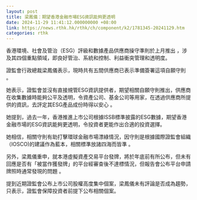 ```yaml
---
layout: post
title: 梁鳳儀：期望香港金融市場ESG資訊能夠更透明
date: 2024-11-29 11:41:12.000000000 +08:00
link: https://news.rthk.hk/rthk/ch/component/k2/1781345-20241129.htm
categories: rthk
---
```


香港環境、社會及管治（ESG）評級和數據產品供應商操守準則於上月推出 ，涉及其四個重點領域，即良好管治、系統和控制、利益衝突管理和透明度。

證監會行政總裁梁鳳儀表示，現時共有五間供應商已表示準備簽署這項自願守則 。

她表示，證監會並沒有直接規管ESG資訊提供者，期望相關自願守則推出，供應商在收集數據時能夠公平及透明，令資產公司、基金公司等用家，在透過供應商所提供的資訊，去評定其ESG產品成份時得以安心 。

她提到，過去一年，香港推進上市公司根據ISSB標準披露的ESG數據，期望香港金融市場的ESG資訊能夠更透明，令投資者更能作出合適的投資選擇。

她相信，相關守則有助打擊環球金融市場漂綠情況，因守則是根據國際證監會組織（IOSCO)的建議作為藍本，相關標準放諸四海而皆準 。

另外，梁鳳儀重申，就本港虛擬資產交易平台發牌，將於年底前有所公布，但未有回應是否有「被當作獲發牌」的平台經審查後不達標情況，但報告會公布平台申請牌照時通常發現的問題 。

提到近期證監會公布上市公司股權高度集中個案，梁鳳儀未有評論是否成為趨勢，只表示，證監會保障投資者前提下公布相關個案。
